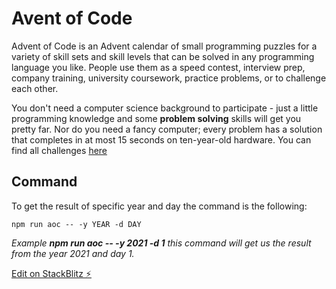 # Avent of Code

Advent of Code is an Advent calendar of small programming puzzles for a variety of skill sets and skill levels that can be solved in any programming language you like. People use them as a speed contest, interview prep, company training, university coursework, practice problems, or to challenge each other.

You don't need a computer science background to participate - just a little programming knowledge and some **problem solving** skills will get you pretty far. Nor do you need a fancy computer; every problem has a solution that completes in at most 15 seconds on ten-year-old hardware. You can find all challenges [here](https://adventofcode.com/)

## Command

To get the result of specific year and day the command is the following:

```
npm run aoc -- -y YEAR -d DAY
```

_Example **npm run aoc -- -y 2021 -d 1** this command will get us the result from the year 2021 and day 1._

[Edit on StackBlitz ⚡️](https://stackblitz.com/github/urielblanco/aoc-event)
